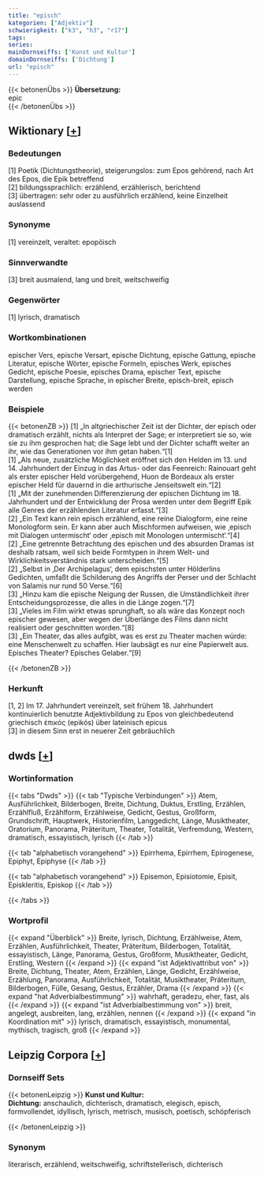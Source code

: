 ```yaml
---
title: "episch"
kategorien: ["Adjektiv"]
schwierigkeit: ["k3", "h3", "r17"]
tags:
series:
mainDornseiffs: ['Kunst und Kultur']
domainDornseiffs: ['Dichtung']
url: "episch"
---
```


{{< betonenÜbs >}}
**Übersetzung:**  
epic  
{{< /betonenÜbs >}}

## Wiktionary [[+](https://de.wiktionary.org/wiki/episch)]

### Bedeutungen
[1] Poetik (Dichtungstheorie), steigerungslos: zum Epos gehörend, nach Art des Epos, die Epik betreffend  
[2] bildungssprachlich: erzählend, erzählerisch, berichtend  
[3] übertragen: sehr oder zu ausführlich erzählend, keine Einzelheit auslassend  

### Synonyme
[1] vereinzelt, veraltet: epopöisch  

### Sinnverwandte
[3] breit ausmalend, lang und breit, weitschweifig  

### Gegenwörter
[1] lyrisch, dramatisch  

### Wortkombinationen
epischer Vers, epische Versart, epische Dichtung, epische Gattung, epische Literatur, epische Wörter, epische Formeln, episches Werk, episches Gedicht, epische Poesie, episches Drama, epischer Text, epische Darstellung, epische Sprache, in epischer Breite, episch-breit, episch werden  

### Beispiele
{{< betonenZB >}}
[1] „In altgriechischer Zeit ist der Dichter, der episch oder dramatisch erzählt, nichts als Interpret der Sage; er interpretiert sie so, wie sie zu ihm gesprochen hat; die Sage lebt und der Dichter schafft weiter an ihr, wie das Generationen vor ihm getan haben.“[1]  
[1] „Als neue, zusätzliche Möglichkeit eröffnet sich den Helden im 13. und 14. Jahrhundert der Einzug in das Artus- oder das Feenreich: Rainouart geht als erster epischer Held vorübergehend, Huon de Bordeaux als erster epischer Held für dauernd in die arthurische Jenseitswelt ein.“[2]  
[1] „Mit der zunehmenden Differenzierung der epischen Dichtung im 18. Jahrhundert und der Entwicklung der Prosa werden unter dem Begriff Epik alle Genres der erzählenden Literatur erfasst.“[3]  
[2] „Ein Text kann rein episch erzählend, eine reine Dialogform, eine reine Monologform sein. Er kann aber auch Mischformen aufweisen, wie ‚episch mit Dialogen untermischt‘ oder ‚episch mit Monologen untermischt‘.“[4]  
[2] „Eine getrennte Betrachtung des epischen und des absurden Dramas ist deshalb ratsam, weil sich beide Formtypen in ihrem Welt- und Wirklichkeitsverständnis stark unterscheiden.“[5]  
[2] „Selbst in ‚Der Archipelagus‘, dem epischsten unter Hölderlins Gedichten, umfaßt die Schilderung des Angriffs der Perser und der Schlacht von Salamis nur rund 50 Verse.“[6]  
[3] „Hinzu kam die epische Neigung der Russen, die Umständlichkeit ihrer Entscheidungsprozesse, die alles in die Länge zogen.“[7]  
[3] „Vieles im Film wirkt etwas sprunghaft, so als wäre das Konzept noch epischer gewesen, aber wegen der Überlänge des Films dann nicht realisiert oder geschnitten worden.“[8]  
[3] „Ein Theater, das alles aufgibt, was es erst zu Theater machen würde: eine Menschenwelt zu schaffen. Hier laubsägt es nur eine Papierwelt aus. Episches Theater? Episches Gelaber.“[9]  

{{< /betonenZB >}}
### Herkunft
[1, 2] Im 17. Jahrhundert vereinzelt, seit frühem 18. Jahrhundert kontinuierlich benutzte Adjektivbildung zu Epos von gleichbedeutend griechisch ἐπικός (epikós) über lateinisch epicus  
[3] in diesem Sinn erst in neuerer Zeit gebräuchlich  



## dwds [[+](https://www.dwds.de/wb/episch)]

### Wortinformation
{{< tabs "Dwds" >}}
{{< tab "Typische Verbindungen" >}}
Atem, Ausführlichkeit, Bilderbogen, Breite, Dichtung, Duktus, Erstling, Erzählen, Erzählfluß, Erzählform, Erzählweise, Gedicht, Gestus, Großform, Grundschrift, Hauptwerk, Historienfilm, Langgedicht, Länge, Musiktheater, Oratorium, Panorama, Präteritum, Theater, Totalität, Verfremdung, Western, dramatisch, essayistisch, lyrisch
{{< /tab >}}

{{< tab "alphabetisch vorangehend" >}}
Epirrhema, Epirrhem, Epirogenese, Epiphyt, Epiphyse
{{< /tab >}}

{{< tab "alphabetisch vorangehend" >}}
Episemon, Episiotomie, Episit, Episkleritis, Episkop
{{< /tab >}}

{{< /tabs >}}

### Wortprofil
{{< expand "Überblick" >}} Breite, lyrisch, Dichtung, Erzählweise, Atem, Erzählen, Ausführlichkeit, Theater, Präteritum, Bilderbogen, Totalität, essayistisch, Länge, Panorama, Gestus, Großform, Musiktheater, Gedicht, Erstling, Western {{< /expand >}}
{{< expand "ist Adjektivattribut von" >}} Breite, Dichtung, Theater, Atem, Erzählen, Länge, Gedicht, Erzählweise, Erzählung, Panorama, Ausführlichkeit, Totalität, Musiktheater, Präteritum, Bilderbogen, Fülle, Gesang, Gestus, Erzähler, Drama {{< /expand >}}
{{< expand "hat Adverbialbestimmung" >}} wahrhaft, geradezu, eher, fast, als {{< /expand >}}
{{< expand "ist Adverbialbestimmung von" >}} breit, angelegt, ausbreiten, lang, erzählen, nennen {{< /expand >}}
{{< expand "in Koordination mit" >}} lyrisch, dramatisch, essayistisch, monumental, mythisch, tragisch, groß {{< /expand >}}

## Leipzig Corpora [[+](https://corpora.uni-leipzig.de/en/res?word=episch&corpusId=deu_newscrawl-public_2018)]

### Dornseiff Sets
{{< betonenLeipzig >}}
**Kunst und Kultur:**  
**Dichtung:** anschaulich, dichterisch, dramatisch, elegisch, episch, formvollendet, idyllisch, lyrisch, metrisch, musisch, poetisch, schöpferisch  

{{< /betonenLeipzig >}}

### Synonym
literarisch, erzählend, weitschweifig, schriftstellerisch, dichterisch

